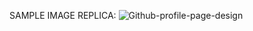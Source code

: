 SAMPLE IMAGE REPLICA:
![Github-profile-page-design](https://github.com/BALAJINR2023/GIT-PRO-PG-DESIGN/assets/151283720/e47a6893-78ba-481a-89a8-8b440c26a0bf)

